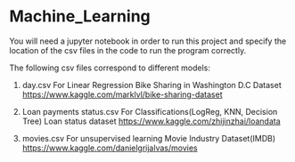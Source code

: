# Machine_Learning

You will need a jupyter notebook in order to run this project and specify the location of the csv files in the code to run the program correctly.

The following csv files correspond to different models:

1) day.csv
For Linear Regression
Bike Sharing in Washington D.C Dataset
https://www.kaggle.com/marklvl/bike-sharing-dataset

2) Loan payments status.csv
For Classifications(LogReg, KNN, Decision Tree)
Loan status dataset
https://www.kaggle.com/zhijinzhai/loandata

3) movies.csv
For unsupervised learning
Movie Industry Dataset(IMDB)
https://www.kaggle.com/danielgrijalvas/movies
